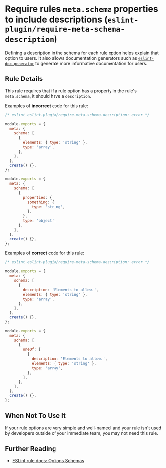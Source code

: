 # Require rules `meta.schema` properties to include descriptions (`eslint-plugin/require-meta-schema-description`)

<!-- end auto-generated rule header -->

Defining a description in the schema for each rule option helps explain that option to users.
It also allows documentation generators such as [`eslint-doc-generator`](https://github.com/bmish/eslint-doc-generator) to generate more informative documentation for users.

## Rule Details

This rule requires that if a rule option has a property in the rule's `meta.schema`, it should have a `description`.

Examples of **incorrect** code for this rule:

```js
/* eslint eslint-plugin/require-meta-schema-description: error */

module.exports = {
  meta: {
    schema: [
      {
        elements: { type: 'string' },
        type: 'array',
      },
    ],
  },
  create() {},
};

module.exports = {
  meta: {
    schema: [
      {
        properties: {
          something: {
            type: 'string',
          },
        },
        type: 'object',
      },
    ],
  },
  create() {},
};
```

Examples of **correct** code for this rule:

```js
/* eslint eslint-plugin/require-meta-schema-description: error */

module.exports = {
  meta: {
    schema: [
      {
        description: 'Elements to allow.',
        elements: { type: 'string' },
        type: 'array',
      },
    ],
  },
  create() {},
};

module.exports = {
  meta: {
    schema: [
      {
        oneOf: [
          {
            description: 'Elements to allow.',
            elements: { type: 'string' },
            type: 'array',
          },
        ],
      },
    ],
  },
  create() {},
};
```

## When Not To Use It

If your rule options are very simple and well-named, and your rule isn't used by developers outside of your immediate team, you may not need this rule.

## Further Reading

- [ESLint rule docs: Options Schemas](https://eslint.org/docs/latest/extend/custom-rules#options-schemas)
